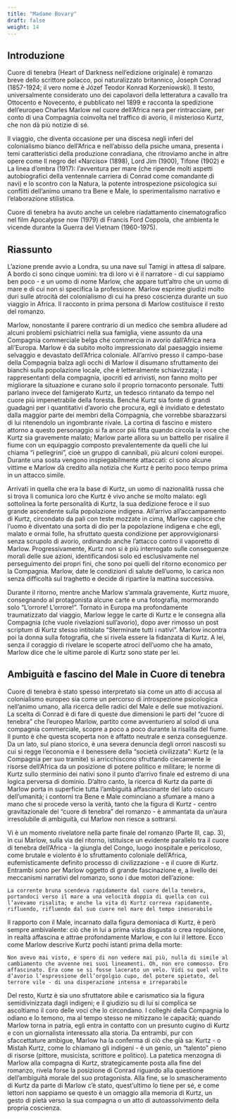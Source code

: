 ```yaml
---
title: "Madame Bovary"
draft: false
weight: 14
---
```




## Introduzione

 

Cuore di tenebra (Heart of Darkness nell’edizione originale) è romanzo breve dello scrittore polacco, poi naturalizzato britannico, Joseph Conrad (1857-1924; il vero nome è Józef Teodor Konrad Korzeniowski). Il testo, universalmente considerato uno dei capolavori della letteratura a cavallo tra Ottocento e Novecento, è pubblicato nel 1899 e racconta la spedizione dell’europeo Charles Marlow nel cuore dell’Africa nera per rintracciare, per conto di una Compagnia coinvolta nel traffico di avorio, il misterioso Kurtz, che non dà più notizie di sé.

Il viaggio, che diventa occasione per una discesa negli inferi del colonialismo bianco dell’Africa e nell’abisso della psiche umana, presenta i temi caratteristici della produzione conradiana, che ritroviamo anche in altre opere come Il negro del «Narciso» (1898), Lord Jim (1900), Tifone (1902) e La linea d’ombra (1917): l’avventura per mare (che ripende molti aspetti autobiografici della ventennale carriera di Conrad come comandante di navi) e lo scontro con la Natura, la potente introspezione psicologica sui conflitti dell’animo umano tra Bene e Male, lo sperimentalismo narrativo e l’elaborazione stilistica.

Cuore di tenebra ha avuto anche un celebre riadattamento cinematografico nel film Apocalypse now (1979) di Francis Ford Coppola, che ambienta le vicende durante la Guerra del Vietnam (1960-1975).

 

## Riassunto

 

L’azione prende avvio a Londra, su una nave sul Tamigi in attesa di salpare. A bordo ci sono cinque uomini: tra di loro vi è il narratore - di cui sappiamo ben poco - e un uomo di nome Marlow, che appare tutt’altro che un uomo di mare e di cui non si specifica la professione. Marlow esprime giudizi molto duri sulle atrocità del colonialismo di cui ha preso coscienza durante un suo viaggio in Africa. Il racconto in prima persona di Marlow costituisce il resto del romanzo.

Marlow, nonostante il parere contrario di un medico che sembra alludere ad alcuni problemi psichiatrici nella sua famiglia, viene assunto da una Compagnia commerciale belga che commercia in avorio dall’Africa nera all’Europa. Marlow è da subito molto impressionato dal paesaggio insieme selvaggio e devastato dell’Africa coloniale. All’arrivo presso il campo-base della Compagnia balza agli occhi di Marlow il disumano sfruttamento dei bianchi sulla popolazione locale, che è letteralmente schiavizzata; i rappresentanti della compagnia, ipocriti ed arrivisti, non fanno molto per migliorare la situazione e curano solo il proprio tornaconto personale. Tutti parlano invece del famigerato Kurtz, un tedesco rintanato da tempo nel cuore più impenetrabile della foresta. Benché Kurtz sia fonte di grandi guadagni per i quantitativi d’avorio che procura, egli è invidiato e detestato dalla maggior parte dei membri della Compagnia, che vorrebbe sbarazzarsi di lui ritenendolo un ingombrante rivale. La cortina di fascino e mistero attorno a questo personaggio si fa ancor più fitta quando circola la voce che Kurtz sia gravemente malato; Marlow parte allora su un battello per risalire il fiume con un equipaggio composto prevalentemente da quelli che lui chiama “i pellegrini”, cioè un gruppo di cannibali, più alcuni coloni europei. Durante una sosta vengono inspiegabilmente attaccati: ci sono alcune vittime e Marlow dà credito alla notizia che Kurtz è perito poco tempo prima in un attacco simile.

Arrivati in quella che era la base di Kurtz, un uomo di nazionalità russa che si trova lì comunica loro che Kurtz è vivo anche se molto malato: egli sottolinea la forte personalità di Kurtz, la sua dedizione feroce e il suo grande ascendente sulla popolazione indigena. All’arrivo all’accampamento di Kurtz, circondato da pali con teste mozzate in cima, Marlow capisce che l’uomo è diventato una sorta di dio per la popolazione indigena e che egli, malato e ormai folle, ha sfruttato questa condizione per approvvigionarsi senza scrupolo di avorio, ordinando anche l’attacco contro il vaporetto di Marlow. Progressivamente, Kurtz non si è più interrogato sulle conseguenze morali delle sue azioni, identificandosi solo ed esclusivamente nel perseguimento dei propri fini, che sono poi quelli del ritorno economico per la Compagnia. Marlow, date le condizioni di salute dell’uomo, lo carica non senza difficoltà sul traghetto e decide di ripartire la mattina successiva.

Durante il ritorno, mentre anche Marlow s’ammala gravemente, Kurtz muore, consegnando al protagonista alcune carte e una fotografia, mormorando solo “L’orrore! L’orrore!”. Tornato in Europa ma profondamente traumatizzato dal viaggio, Marlow legge le carte di Kurtz e le consegna alla Compagnia (che vuole rivelazioni sull’avorio), dopo aver rimosso un post scriptum di Kurtz stesso intitolato “Sterminate tutti i nativi”. Marlow incontra poi la donna sulla fotografia, che si rivela essere la fidanzata di Kurtz. A lei, senza il coraggio di rivelare le scoperte atroci dell’uomo che ha amato, Marlow dice che le ultime parole di Kurtz sono state per lei.

 

## Ambiguità e fascino del Male in Cuore di tenebra

 

Cuore di tenebra è stato spesso interpretato sia come un atto di accusa al colonialismo europeo sia come un percorso di introspezione psicologica nell’animo umano, alla ricerca delle radici del Male e delle sue motivazioni. La scelta di Conrad è di fare di queste due dimensioni le parti del “cuore di tenebra” che l’europeo Marlow, partito come avventuriero al solod di una compagnia commerciale, scopre a poco a poco durante la risalita del fiume. Il punto è che questa scoperta non è affatto neutrale e senza conseguenze. Da un lato, sul piano storico, è una severa denuncia degli orrori nascosti su cui si regge l’economia e il benessere della “società civilizzata”: Kurtz (e la Compagnia per suo tramite) si arricchiscono sfruttando ciecamente le risorse dell’Africa da un posizione di potere politico e militare; le norme di Kurtz sullo sterminio dei nativi sono il punto d’arrivo finale ed estremo di una logica perversa di dominio. D’altro canto, la ricerca di Kurtz da parte di Marlow porta in superficie tutta l’ambiguità affascinante del lato oscuro dell’umanità; i contorni tra Bene e Male cominciano a sfumare a mano a mano che si procede verso la verità, tanto che la figura di Kurtz - centro gravitazionale del “cuore di tenebra” del romanzo - è ammantata da un’aura irresolubile di ambiguità, cui Marlow non riesce a sottrarsi.

Vi è un momento rivelatore nella parte finale del romanzo (Parte III, cap. 3), in cui Marlow, sulla via del ritorno, istituisce un evidente parallelo tra il cuore di tenebra dell’Africa - la giungla del Congo, luogo inospitale e pericoloso, come brutale e violento è lo sfruttamento coloniale dell’Africa, eufemisticamente definito processo di civilizzazione - e il cuore di Kurtz. Entrambi sono per Marlow oggetto di grande fascinazione e, a livello dei meccanismi narrativi del romanzo, sono i due motori dell’azione:

    La corrente bruna scendeva rapidamente dal cuore della tenebra, portandoci verso il mare a una velocità doppia di quella con cui l’avevamo risalita; e anche la vita di Kurtz correva rapidamente, rifluendo, rifluendo dal suo cuore nel mare del tempo inesorabile

Il rapporto con il Male, incarnato dalla figura demoniaca di Kurtz, è però sempre ambivalente: ciò che in lui a prima vista disgusta o crea repulsione, in realtà affascina e attrae profondamente Marlow, e con lui il lettore. Ecco come Marlow descrive Kurtz pochi istanti prima della morte:

    Non avevo mai visto, e spero di non vedere mai più, nulla di simile al cambiamento che avvenne nei suoi lineamenti. Oh, non ero commosso. Ero affascinato. Era come se si fosse lacerato un velo. Vidi su quel volto d’avorio l’espressione dell’orgolgio cupo, del potere spietato, del terrore vile - di una disperazione intensa e irreparabile

Del resto, Kurtz è sia uno sfruttatore abile e carismatico sia la figura semidivinizzata dagli indigeni; e il giudizio su di lui si complica se ascoltiamo il coro delle voci che lo circondano. I colleghi della Compagnia lo odiano e lo temono, ma al tempo stesso ne mitizzano le capacità; quando Marlow torna in patria, egli entra in contatto con un presunto cugino di Kurtz e con un giornalista interessato alla storia. Da entrambi, pur con sfaccettature ambigue, Marlow ha la conferma di ciò che già sa: Kurtz - o Mistah Kurtz, come lo chiamano gli indigeni - è un genio, un “talento” pieno di risorse (pittore, musicista, scrittore e politico). La patetica menzogna di Marlow alla compagna di Kurtz, strategicamente posta alla fine del romanzo, rivela forse la posizione di Conrad riguardo alla questione dell’ambiguità morale del suo protagonista. Alla fine, se lo smascheramento di Kurtz da parte di Marlow c’è stato, quest’ultimo lo tiene per sé, e come lettori non sappiamo se questo è un omaggio alla memoria di Kurtz, un gesto di pietà verso la sua compagna o un atto di autoassolvimento della propria coscienza.